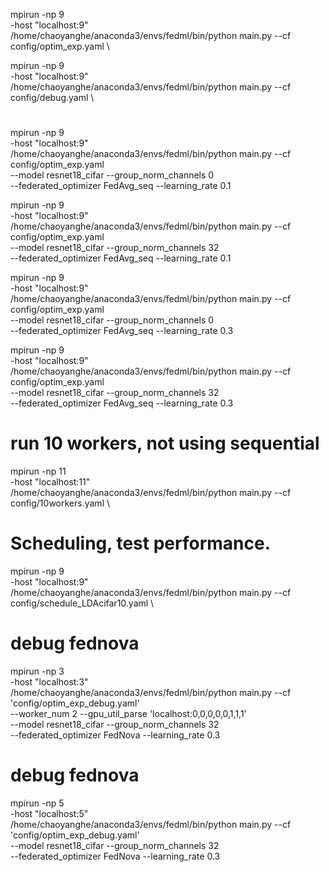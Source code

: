 mpirun -np 9 \
-host "localhost:9" \
/home/chaoyanghe/anaconda3/envs/fedml/bin/python main.py --cf config/optim_exp.yaml \


mpirun -np 9 \
-host "localhost:9" \
/home/chaoyanghe/anaconda3/envs/fedml/bin/python main.py --cf config/debug.yaml \






# 

mpirun -np 9 \
-host "localhost:9" \
/home/chaoyanghe/anaconda3/envs/fedml/bin/python main.py --cf config/optim_exp.yaml \
--model resnet18_cifar  --group_norm_channels 0 \
--federated_optimizer FedAvg_seq  --learning_rate 0.1


mpirun -np 9 \
-host "localhost:9" \
/home/chaoyanghe/anaconda3/envs/fedml/bin/python main.py --cf config/optim_exp.yaml \
--model resnet18_cifar  --group_norm_channels 32 \
--federated_optimizer FedAvg_seq  --learning_rate 0.1 


mpirun -np 9 \
-host "localhost:9" \
/home/chaoyanghe/anaconda3/envs/fedml/bin/python main.py --cf config/optim_exp.yaml \
--model resnet18_cifar  --group_norm_channels 0 \
--federated_optimizer FedAvg_seq  --learning_rate 0.3


mpirun -np 9 \
-host "localhost:9" \
/home/chaoyanghe/anaconda3/envs/fedml/bin/python main.py --cf config/optim_exp.yaml \
--model resnet18_cifar  --group_norm_channels 32 \
--federated_optimizer FedAvg_seq  --learning_rate 0.3




# run 10 workers, not using sequential
mpirun -np 11 \
-host "localhost:11" \
/home/chaoyanghe/anaconda3/envs/fedml/bin/python main.py --cf config/10workers.yaml \



#  Scheduling, test performance.

mpirun -np 9 \
-host "localhost:9" \
/home/chaoyanghe/anaconda3/envs/fedml/bin/python main.py --cf config/schedule_LDAcifar10.yaml \







# debug fednova
mpirun -np 3 \
-host "localhost:3" \
/home/chaoyanghe/anaconda3/envs/fedml/bin/python main.py --cf 'config/optim_exp_debug.yaml' \
--worker_num 2 --gpu_util_parse 'localhost:0,0,0,0,0,1,1,1' \
--model resnet18_cifar  --group_norm_channels 32 \
--federated_optimizer FedNova  --learning_rate 0.3




# debug fednova
mpirun -np 5 \
-host "localhost:5" \
/home/chaoyanghe/anaconda3/envs/fedml/bin/python main.py --cf 'config/optim_exp_debug.yaml' \
--model resnet18_cifar  --group_norm_channels 32 \
--federated_optimizer FedNova  --learning_rate 0.3











